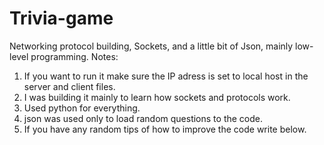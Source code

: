 # Trivia-game
Networking protocol building, Sockets, and a little bit of Json, mainly low-level programming.
Notes:
1. If you want to run it make sure the IP adress is set to local host in the server and client files.
2. I was building it mainly to learn how sockets and protocols work.
3. Used python for everything.
4. json was used only to load random questions to the code.
5. If you have any random tips of how to improve the code write below.
